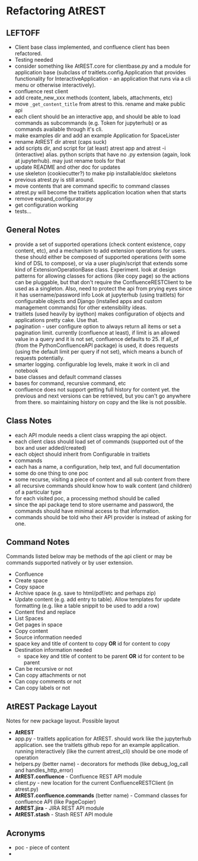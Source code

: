 # Refactoring AtREST

## LEFTOFF
* Client base class implemented, and confluence client has been refactored.
 * Testing needed
 * consider something like AtREST.core for clientbase.py and a module for
   application base (subclass of traitlets.config.Application that provides
   functionality for InteractiveApplication - an application that runs via a
   cli menu or otherwise interactively).
* confluence rest client
 * add create_new_xxx methods (content, labels, attachments, etc)
 * move `_get_content_title` from atrest to this. rename and make public api
* each client should be an interactive app, and should be able to load commands
  as subcommands (e.g. Token for jupyterhub) or as commands available through
  it's cli.
* make examples dir and add an example Application for SpaceLister
* rename AtREST dir atrest (caps suck)
* add scripts dir, and script for (at least) atrest app and atrest -i
  (interactive) alias. python scripts that have no .py extension (again, look
  at jupyterhub). may just rename tools for that
* update README and other doc for updates
* use skeleton (cookiecutter?) to make pip installable/doc skeletons
* previous atrest.py is still around.
 * move contents that are command specific to command classes
 * atrest.py will become the traitlets application location when that starts
 * remove expand_configurator.py
* get configuration working
* tests...

## General Notes
* provide a set of supported operations (check content existence, copy content,
    etc), and a mechanism to add extension operations for users. these should
    either be composed of supported operations (with some kind of DSL to
    compose), or via a user plugin/script that extends some kind of
    ExtensionOperationBase class. Experiment. look at design patterns for
    allowing classes for actions (like copy page) so the actions can be
    pluggable, but that don't require the ConfluenceRESTClient to be used as a
    singleton. Also, need to protect the api from prying eyes since it has
    username/password info Look at jupyterhub (using traitlets) for
    configurable objects and Django (installed apps and custom management
    commands) for other extensibility ideas.
* traitlets (used heavily by ipython) makes configuration of objects and
  applications pretty cake. Use that.
* pagination - user configure option to always return all items or set a
    pagination limit. currently (confluence at least), if limit is an allowed
    value in a query and it is not set, confluence defaults to 25. If all_of
    (from the PythonConfluenceAPI package) is used, it does requests (using
    the default limit per query if not set), which means a bunch of requests
    potentially.
* smarter logging. configurable log levels, make it work in cli and notebook
* base classes and default command classes
 * bases for command, recursive command, etc
* confluence does not support getting full history for content yet. the
  previous and next versions can be retrieved, but you can't go anywhere from
  there. so maintaining history on copy and the like is not possible.

## Class Notes
* each API module needs a client class wrapping the api object.
* each client class should load set of commands (supported out of the box and user added/created)
* each object should inherit from Configurable in traitlets
* commands
 * each has a name, a configuration, help text, and full documentation
 * some do one thing to one poc
 * some recurse, visiting a piece of content and all sub content from there
  * all recursive commands should know how to walk content (and children) of
    a particular type
  * for each visited poc, a processing method should be called
 * since the api package tend to store username and password, the commands
    should have minimal access to that information.
 * commands should be told who their API provider is instead of asking for one.

## Command Notes
Commands listed below may be methods of the api client or may be commands
supported natively or by user extension.

* Confluence
 * Create space
 * Copy space
 * Archive space (e.g. save to html/pdf/etc and perhaps zip)
 * Update content (e.g. add entry to table). Allow templates for update
   formatting (e.g. like a table snippit to be used to add a row)
 * Content find and replace
 * List Spaces
 * Get pages in space
 * Copy content
  * Source information needed
   * space key and title of content to copy __OR__ id for content to copy
  * Destination information needed
    * space key and title of content to be parent __OR__ id for content to be parent
  * Can be recursive or not
  * Can copy attachments or not
  * Can copy comments or not
  * Can copy labels or not

## AtREST Package Layout

Notes for new package layout. Possible layout

* __AtREST__
 * app.py - traitlets application for AtREST. should work like the jupyterhub
   application. see the traitlets github repo for an example application.
   running interactively (like the current atrest_cli) should be one mode of
   operation
 * helpers.py (better name) - decorators for methods (like debug_log_call and handles_http_error)
 * __AtREST.confluence__ - Confluence REST API module
  * client.py - new location for the current ConfluenceRESTClient (in atrest.py)
  * __AtREST.confluence.commands__ (better name) - Command classes for confluence API (like PageCopier)
 * __AtREST.jira__ - JIRA REST API module
 * __AtREST.stash__ - Stash REST API module

## Acronyms
* poc - piece of content
*
